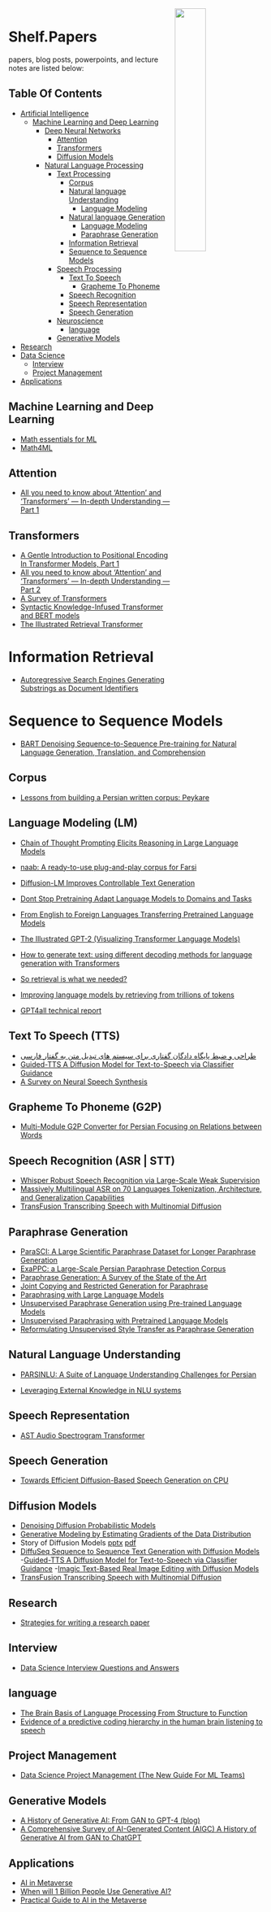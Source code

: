 <img src="https://github.com/IKJ1992/Shelf/blob/master/images/logo.PNG" width="35%" height="35%" align="right" />

# Shelf.Papers 
papers, blog posts, powerpoints, and lecture notes are listed below:
## Table Of Contents
- [Artificial Intelligence]()
  - [Machine Learning and Deep Learning](#machine-learning-and-deep-learning)
    - [Deep Neural Networks]()
      - [Attention](#attention)
      - [Transformers](#transformers)
      - [Diffusion Models](#diffusion-models)
    - [Natural Language Processing]()
      - [Text Processing]()
        - [Corpus]()
        - [Natural language Understanding](#natural-language-understanding)
          - [Language Modeling](#language-modeling-lm)
        - [Natural language Generation]()
          - [Language Modeling](#language-modeling-lm)
          - [Paraphrase Generation](#paraphrase-generation)
        - [Information Retrieval](#information-retrieval)
        - [Sequence to Sequence Models](#sequence_to_sequence_models)
      - [Speech Processing]()
        - [Text To Speech](#text-to-speech-tts)
          - [Grapheme To Phoneme](#grapheme-to-phoneme-g2p)
        - [Speech Recognition](#speech-recognition-asr--stt)
        - [Speech Representation](#speech-representation)
        - [Speech Generation](#speech-generation)
      - [Neuroscience](#neuroscience)
        - [language](#language)
      - [Generative Models](#generative-models)
- [Research](#research)
- [Data Science](#data-science)
  - [Interview](#interview)
  - [Project Management](#project-management)
- [Applications](#applications)

## Machine Learning and Deep Learning

- [Math essentials for ML](../resources/mathofmachinelearning.pdf)
- [Math4ML](../resources/Math4ML.pdf)
## Attention
- [All you need to know about ‘Attention’ and ‘Transformers’ — In-depth Understanding — Part 1](https://towardsdatascience.com/all-you-need-to-know-about-attention-and-transformers-in-depth-understanding-part-1-552f0b41d021)
## Transformers
- [A Gentle Introduction to Positional Encoding In Transformer Models, Part 1](https://machinelearningmastery.com/a-gentle-introduction-to-positional-encoding-in-transformer-models-part-1/#:~:text=Transformers%20use%20a%20smart%20positional,summed%20with%20its%20positional%20information.)
- [All you need to know about ‘Attention’ and ‘Transformers’ — In-depth Understanding — Part 2](https://towardsdatascience.com/all-you-need-to-know-about-attention-and-transformers-in-depth-understanding-part-2-bf2403804ada)
- [A Survey of Transformers](../resources/A%20Survey%20of%20Transformers.pdf)
- [Syntactic Knowledge-Infused Transformer and BERT models](../resources/Syntactic%20Knowledge-Infused%20Transformer%20and%20BERT.pdf)
- [The Illustrated Retrieval Transformer](https://jalammar.github.io/illustrated-retrieval-transformer/)
# Information Retrieval
- [Autoregressive Search Engines Generating Substrings as Document Identifiers](../resources/Autoregressive%20Search%20Engines%20Generating%20Substrings%20as%20Document%20Identifiers.pdf)

# Sequence to Sequence Models
- [BART Denoising Sequence-to-Sequence Pre-training for Natural Language Generation, Translation, and Comprehension](../resources/BART%20Denoising%20Sequence-to-Sequence%20Pre-training%20for%20Natural%20Language%20Generation%2C%20Translation%2C%20and%20Comprehension.pdf)
## Corpus
- [Lessons from building a Persian written corpus: Peykare](../resources/Bijankhan%20et%20al.%20-%202011%20-%20Lessons%20from%20building%20a%20Persian%20written%20corpus%20Pe.pdf)
## Language Modeling (LM)
- [Chain of Thought Prompting Elicits Reasoning in Large Language Models](../resources/Chain%20of%20Thought%20Prompting%20Elicits%20Reasoning%20in%20Large%20Language%20Models.pdf)
- [naab: A ready-to-use plug-and-play corpus for Farsi](../resources/naab%20A%20ready-to-use%20plug-and-play%20corpus%20for%20Farsi.pdf)
- [Diffusion-LM Improves Controllable Text Generation](../resources/Diffusion-LM%20Improves%20Controllable%20Text%20Generation.pdf)
- [Dont Stop Pretraining Adapt Language Models to Domains and Tasks](../resources/Dont%20Stop%20Pretraining%20Adapt%20Language%20Models%20to%20Domains%20and%20Tasks.pdf)
- [From English to Foreign Languages Transferring Pretrained Language Models](https://arxiv.org/pdf/2002.07306.pdf)
- [The Illustrated GPT-2 (Visualizing Transformer Language Models)](http://jalammar.github.io/illustrated-gpt2/)
- [How to generate text: using different decoding methods for language generation with Transformers](https://huggingface.co/blog/how-to-generate)

- [So retrieval is what we needed?](https://towardsai.net/p/l/so-retrieval-is-what-we-needed)
- [Improving language models by retrieving from trillions of tokens](../resources/Improving%20language%20models%20by%20retrieving%20from%20trillions%20of%20tokens.pdf)

- [GPT4all technical report](../resources/2023_GPT4All_Technical_Report.pdf)
## Text To Speech (TTS)
- [طراحی و ضبط پایگاه دادگان گفتاری برای سیستم های تبدیل متن به گفتار فارسی](../resources/%D8%B7%D8%B1%D8%A7%D8%AD%DB%8C%20%D9%88%20%D8%B6%D8%A8%D8%B7%20%D9%BE%D8%A7%DB%8C%DA%AF%D8%A7%D9%87%20%D8%AF%D8%A7%D8%AF%DA%AF%D8%A7%D9%86%20%DA%AF%D9%81%D8%AA%D8%A7%D8%B1%DB%8C%20%D8%A8%D8%B1%D8%A7%DB%8C%20%D8%B3%DB%8C%D8%B3%D8%AA%D9%85%20%D9%87%D8%A7%DB%8C%20%D8%AA%D8%A8%D8%AF%DB%8C%D9%84%20%D9%85%D8%AA%D9%86%20%D8%A8%D9%87%20%DA%AF%D9%81%D8%AA%D8%A7%D8%B1%20%D9%81%D8%A7%D8%B1%D8%B3%DB%8C.pdf)
- [Guided-TTS A Diffusion Model for Text-to-Speech via Classifier Guidance](../resources/Guided-TTS%20A%20Diffusion%20Model%20for%20Text-to-Speech%20via%20Classifier%20Guidance.pdf)
- [A Survey on Neural Speech Synthesis](../resources/A%20Survey%20on%20Neural%20Speech%20Synthesis.pdf)
## Grapheme To Phoneme (G2P)
- [Multi-Module G2P Converter for Persian Focusing on Relations between Words](../resources/Multi-Module%20G2P%20Converter%20for%20Persian%20Focusing%20on%20Relations.pdf)
## Speech Recognition (ASR | STT)
- [Whisper Robust Speech Recognition via Large-Scale Weak Supervision](../resources/Whisper%20Robust%20Speech%20Recognition%20via%20Large-Scale%20Weak%20Supervision.pdf)
- [Massively Multilingual ASR on 70 Languages Tokenization, Architecture, and Generalization Capabilities](../resources/Massively%20Multilingual%20ASR%20on%2070%20Languages%20Tokenization%2C%20Architecture%2C%20and%20Generalization%20Capabilities.pdf)
- [TransFusion Transcribing Speech with Multinomial Diffusion](../resources/TransFusion%20Transcribing%20Speech%20with%20Multinomial%20Diffusion.pdf)
## Paraphrase Generation
- [ParaSCI: A Large Scientific Paraphrase Dataset for Longer Paraphrase Generation](../resources/ParaSCI%20A%20Large%20Scientific%20Paraphrase%20Dataset%20for%20Longer%20Paraphrase%20Generation.pdf)
- [ExaPPC: a Large-Scale Persian Paraphrase Detection Corpus](../resources/ExaPPC%20a%20Large-Scale%20Persian%20Paraphrase%20Detection.pdf)
- [Paraphrase Generation: A Survey of the State of the Art](../resources/Paraphrase%20Generation%20A%20Survey%20of%20the%20State%20of%20the%20Art.pdf)
- [Joint Copying and Restricted Generation for Paraphrase](../resources/Joint%20Copying%20and%20Restricted%20Generation%20for%20Paraphrase.pdf)
- [Paraphrasing with Large Language Models](../resources/Paraphrasing%20with%20Large%20Language%20Models.pdf)
- [Unsupervised Paraphrase Generation using Pre-trained Language Models](../resources/Unsupervised%20Paraphrase%20Generation%20using%20Pre-trained%20Language%20Models.pdf)
- [Unsupervised Paraphrasing with Pretrained Language Models](../resources/Unsupervised%20Paraphrasing%20with%20Pretrained%20Language%20Models.pdf)
- [Reformulating Unsupervised Style Transfer as Paraphrase Generation](../resources/Reformulating%20Unsupervised%20Style%20Transfer%20as%20Paraphrase%20Generation.pdf)
## Natural Language Understanding
- [PARSINLU: A Suite of Language Understanding Challenges for Persian](../resources/PARSINLU%20A%20Suite%20of%20Language%20Understanding%20Challenges%20for%20Persian.pdf)

- [Leveraging External Knowledge in NLU systems](../resources/Leveraging%20External%20Knowledge%20in%20NLU%20systems.pdf)

## Speech Representation
- [AST Audio Spectrogram Transformer](../resources/AST%20Audio%20Spectrogram%20Transformer.pdf)

## Speech Generation
- [Towards Efficient Diffusion-Based Speech Generation on CPU](../resources/Towards%20Efficient%20Diffusion-Based%20Speech%20Generation%20on%20CPU.pdf)
## Diffusion Models
- [Denoising Diffusion Probabilistic Models](../resources/Denoising%20Diffusion%20Probabilistic%20Models.pdf)
- [Generative Modeling by Estimating Gradients of the Data Distribution](https://yang-song.net/blog/2021/score/)
- Story of Diffusion Models [pptx](../resources/Story%20of%20Diffusion%20Models.pptx) [pdf]()
- [DiffuSeq Sequence to Sequence Text Generation with Diffusion Models](../resources/DiffuSeq%20Sequence%20to%20Sequence%20Text%20Generation%20with%20Diffusion%20Models.pdf)
-[Guided-TTS A Diffusion Model for Text-to-Speech via Classifier Guidance](../resources/Guided-TTS%20A%20Diffusion%20Model%20for%20Text-to-Speech%20via%20Classifier%20Guidance.pdf)
-[Imagic Text-Based Real Image Editing with Diffusion Models](../resources/Imagic%20Text-Based%20Real%20Image%20Editing%20with%20Diffusion%20Models.pdf)
- [TransFusion Transcribing Speech with Multinomial Diffusion](../resources/TransFusion%20Transcribing%20Speech%20with%20Multinomial%20Diffusion.pdf)
## Research
- [Strategies for writing a research paper](../resources/Strategies%20for%20writing%20a%20research%20paper.pdf)

## Interview
- [Data Science Interview Questions and Answers](../resources/Data%20Science%20Interview%20Questions%20and%20Answers.pdf)

## language
- [The Brain Basis of Language Processing From Structure to Function](../resources/The%20Brain%20Basis%20of%20Language%20Processing%20From%20Structure%20to%20Function.pdf)
- [Evidence of a predictive coding hierarchy in the human brain listening to speech](../resources/Evidence%20of%20a%20predictive%20coding%20hierarchy%20in%20the%20human%20brain%20listening%20to%20speech.pdf)
## Project Management
- [Data Science Project Management (The New Guide For ML Teams)](https://neptune.ai/blog/data-science-project-management)

## Generative Models
- [A History of Generative AI: From GAN to GPT-4 (blog)](https://www.marktechpost.com/2023/03/21/a-history-of-generative-ai-from-gan-to-gpt-4/)
- [A Comprehensive Survey of AI-Generated Content (AIGC) A History of Generative AI from GAN to ChatGPT](../resources/A%20Comprehensive%20Survey%20of%20AI-Generated%20Content%20A%20History%20of%20Generative%20AI%20from%20GAN%20to%20ChatGPT.pdf)

## Applications

- [AI in Metaverse](../resources/AI%20in%20Metaverse.pdf)
- [When will 1 Billion People Use Generative AI?](https://www.linkedin.com/pulse/when-billion-people-use-generative-ai-2024-doug-hohulin/)
- [Practical Guide to AI in the Metaverse](https://alan-smithson.medium.com/practical-guide-to-ai-in-the-metaverse-583020bbe61f)
